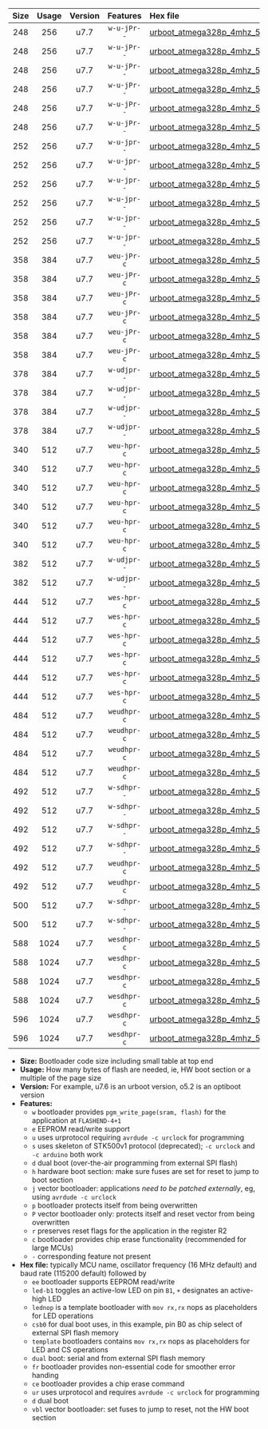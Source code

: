 |Size|Usage|Version|Features|Hex file|
|:-:|:-:|:-:|:-:|:--|
|248|256|u7.7|`w-u-jPr--`|[urboot_atmega328p_4mhz_500000bps_led+b1_ur_vbl.hex](https://raw.githubusercontent.com/stefanrueger/urboot.hex/main/mcus/atmega328p/fcpu_4mhz/500000_bps/urboot_atmega328p_4mhz_500000bps_led+b1_ur_vbl.hex)|
|248|256|u7.7|`w-u-jPr--`|[urboot_atmega328p_4mhz_500000bps_led+b5_ur_vbl.hex](https://raw.githubusercontent.com/stefanrueger/urboot.hex/main/mcus/atmega328p/fcpu_4mhz/500000_bps/urboot_atmega328p_4mhz_500000bps_led+b5_ur_vbl.hex)|
|248|256|u7.7|`w-u-jPr--`|[urboot_atmega328p_4mhz_500000bps_led+d5_ur_vbl.hex](https://raw.githubusercontent.com/stefanrueger/urboot.hex/main/mcus/atmega328p/fcpu_4mhz/500000_bps/urboot_atmega328p_4mhz_500000bps_led+d5_ur_vbl.hex)|
|248|256|u7.7|`w-u-jPr--`|[urboot_atmega328p_4mhz_500000bps_led-b1_ur_vbl.hex](https://raw.githubusercontent.com/stefanrueger/urboot.hex/main/mcus/atmega328p/fcpu_4mhz/500000_bps/urboot_atmega328p_4mhz_500000bps_led-b1_ur_vbl.hex)|
|248|256|u7.7|`w-u-jPr--`|[urboot_atmega328p_4mhz_500000bps_led-d5_ur_vbl.hex](https://raw.githubusercontent.com/stefanrueger/urboot.hex/main/mcus/atmega328p/fcpu_4mhz/500000_bps/urboot_atmega328p_4mhz_500000bps_led-d5_ur_vbl.hex)|
|248|256|u7.7|`w-u-jPr--`|[urboot_atmega328p_4mhz_500000bps_lednop_ur_vbl.hex](https://raw.githubusercontent.com/stefanrueger/urboot.hex/main/mcus/atmega328p/fcpu_4mhz/500000_bps/urboot_atmega328p_4mhz_500000bps_lednop_ur_vbl.hex)|
|252|256|u7.7|`w-u-jpr--`|[urboot_atmega328p_4mhz_500000bps_led+b1_fr_ur_vbl.hex](https://raw.githubusercontent.com/stefanrueger/urboot.hex/main/mcus/atmega328p/fcpu_4mhz/500000_bps/urboot_atmega328p_4mhz_500000bps_led+b1_fr_ur_vbl.hex)|
|252|256|u7.7|`w-u-jpr--`|[urboot_atmega328p_4mhz_500000bps_led+b5_fr_ur_vbl.hex](https://raw.githubusercontent.com/stefanrueger/urboot.hex/main/mcus/atmega328p/fcpu_4mhz/500000_bps/urboot_atmega328p_4mhz_500000bps_led+b5_fr_ur_vbl.hex)|
|252|256|u7.7|`w-u-jpr--`|[urboot_atmega328p_4mhz_500000bps_led+d5_fr_ur_vbl.hex](https://raw.githubusercontent.com/stefanrueger/urboot.hex/main/mcus/atmega328p/fcpu_4mhz/500000_bps/urboot_atmega328p_4mhz_500000bps_led+d5_fr_ur_vbl.hex)|
|252|256|u7.7|`w-u-jpr--`|[urboot_atmega328p_4mhz_500000bps_led-b1_fr_ur_vbl.hex](https://raw.githubusercontent.com/stefanrueger/urboot.hex/main/mcus/atmega328p/fcpu_4mhz/500000_bps/urboot_atmega328p_4mhz_500000bps_led-b1_fr_ur_vbl.hex)|
|252|256|u7.7|`w-u-jpr--`|[urboot_atmega328p_4mhz_500000bps_led-d5_fr_ur_vbl.hex](https://raw.githubusercontent.com/stefanrueger/urboot.hex/main/mcus/atmega328p/fcpu_4mhz/500000_bps/urboot_atmega328p_4mhz_500000bps_led-d5_fr_ur_vbl.hex)|
|252|256|u7.7|`w-u-jpr--`|[urboot_atmega328p_4mhz_500000bps_lednop_fr_ur_vbl.hex](https://raw.githubusercontent.com/stefanrueger/urboot.hex/main/mcus/atmega328p/fcpu_4mhz/500000_bps/urboot_atmega328p_4mhz_500000bps_lednop_fr_ur_vbl.hex)|
|358|384|u7.7|`weu-jPr-c`|[urboot_atmega328p_4mhz_500000bps_ee_led+b1_fr_ce_ur_vbl.hex](https://raw.githubusercontent.com/stefanrueger/urboot.hex/main/mcus/atmega328p/fcpu_4mhz/500000_bps/urboot_atmega328p_4mhz_500000bps_ee_led+b1_fr_ce_ur_vbl.hex)|
|358|384|u7.7|`weu-jPr-c`|[urboot_atmega328p_4mhz_500000bps_ee_led+b5_fr_ce_ur_vbl.hex](https://raw.githubusercontent.com/stefanrueger/urboot.hex/main/mcus/atmega328p/fcpu_4mhz/500000_bps/urboot_atmega328p_4mhz_500000bps_ee_led+b5_fr_ce_ur_vbl.hex)|
|358|384|u7.7|`weu-jPr-c`|[urboot_atmega328p_4mhz_500000bps_ee_led+d5_fr_ce_ur_vbl.hex](https://raw.githubusercontent.com/stefanrueger/urboot.hex/main/mcus/atmega328p/fcpu_4mhz/500000_bps/urboot_atmega328p_4mhz_500000bps_ee_led+d5_fr_ce_ur_vbl.hex)|
|358|384|u7.7|`weu-jPr-c`|[urboot_atmega328p_4mhz_500000bps_ee_led-b1_fr_ce_ur_vbl.hex](https://raw.githubusercontent.com/stefanrueger/urboot.hex/main/mcus/atmega328p/fcpu_4mhz/500000_bps/urboot_atmega328p_4mhz_500000bps_ee_led-b1_fr_ce_ur_vbl.hex)|
|358|384|u7.7|`weu-jPr-c`|[urboot_atmega328p_4mhz_500000bps_ee_led-d5_fr_ce_ur_vbl.hex](https://raw.githubusercontent.com/stefanrueger/urboot.hex/main/mcus/atmega328p/fcpu_4mhz/500000_bps/urboot_atmega328p_4mhz_500000bps_ee_led-d5_fr_ce_ur_vbl.hex)|
|358|384|u7.7|`weu-jPr-c`|[urboot_atmega328p_4mhz_500000bps_ee_lednop_fr_ce_ur_vbl.hex](https://raw.githubusercontent.com/stefanrueger/urboot.hex/main/mcus/atmega328p/fcpu_4mhz/500000_bps/urboot_atmega328p_4mhz_500000bps_ee_lednop_fr_ce_ur_vbl.hex)|
|378|384|u7.7|`w-udjpr--`|[urboot_atmega328p_4mhz_500000bps_led+b1_csb0_dual_ur_vbl.hex](https://raw.githubusercontent.com/stefanrueger/urboot.hex/main/mcus/atmega328p/fcpu_4mhz/500000_bps/urboot_atmega328p_4mhz_500000bps_led+b1_csb0_dual_ur_vbl.hex)|
|378|384|u7.7|`w-udjpr--`|[urboot_atmega328p_4mhz_500000bps_led+d5_csb0_dual_ur_vbl.hex](https://raw.githubusercontent.com/stefanrueger/urboot.hex/main/mcus/atmega328p/fcpu_4mhz/500000_bps/urboot_atmega328p_4mhz_500000bps_led+d5_csb0_dual_ur_vbl.hex)|
|378|384|u7.7|`w-udjpr--`|[urboot_atmega328p_4mhz_500000bps_led-b1_csb0_dual_ur_vbl.hex](https://raw.githubusercontent.com/stefanrueger/urboot.hex/main/mcus/atmega328p/fcpu_4mhz/500000_bps/urboot_atmega328p_4mhz_500000bps_led-b1_csb0_dual_ur_vbl.hex)|
|378|384|u7.7|`w-udjpr--`|[urboot_atmega328p_4mhz_500000bps_led-d5_csb0_dual_ur_vbl.hex](https://raw.githubusercontent.com/stefanrueger/urboot.hex/main/mcus/atmega328p/fcpu_4mhz/500000_bps/urboot_atmega328p_4mhz_500000bps_led-d5_csb0_dual_ur_vbl.hex)|
|340|512|u7.7|`weu-hpr-c`|[urboot_atmega328p_4mhz_500000bps_ee_led+b1_fr_ce_ur.hex](https://raw.githubusercontent.com/stefanrueger/urboot.hex/main/mcus/atmega328p/fcpu_4mhz/500000_bps/urboot_atmega328p_4mhz_500000bps_ee_led+b1_fr_ce_ur.hex)|
|340|512|u7.7|`weu-hpr-c`|[urboot_atmega328p_4mhz_500000bps_ee_led+b5_fr_ce_ur.hex](https://raw.githubusercontent.com/stefanrueger/urboot.hex/main/mcus/atmega328p/fcpu_4mhz/500000_bps/urboot_atmega328p_4mhz_500000bps_ee_led+b5_fr_ce_ur.hex)|
|340|512|u7.7|`weu-hpr-c`|[urboot_atmega328p_4mhz_500000bps_ee_led+d5_fr_ce_ur.hex](https://raw.githubusercontent.com/stefanrueger/urboot.hex/main/mcus/atmega328p/fcpu_4mhz/500000_bps/urboot_atmega328p_4mhz_500000bps_ee_led+d5_fr_ce_ur.hex)|
|340|512|u7.7|`weu-hpr-c`|[urboot_atmega328p_4mhz_500000bps_ee_led-b1_fr_ce_ur.hex](https://raw.githubusercontent.com/stefanrueger/urboot.hex/main/mcus/atmega328p/fcpu_4mhz/500000_bps/urboot_atmega328p_4mhz_500000bps_ee_led-b1_fr_ce_ur.hex)|
|340|512|u7.7|`weu-hpr-c`|[urboot_atmega328p_4mhz_500000bps_ee_led-d5_fr_ce_ur.hex](https://raw.githubusercontent.com/stefanrueger/urboot.hex/main/mcus/atmega328p/fcpu_4mhz/500000_bps/urboot_atmega328p_4mhz_500000bps_ee_led-d5_fr_ce_ur.hex)|
|340|512|u7.7|`weu-hpr-c`|[urboot_atmega328p_4mhz_500000bps_ee_lednop_fr_ce_ur.hex](https://raw.githubusercontent.com/stefanrueger/urboot.hex/main/mcus/atmega328p/fcpu_4mhz/500000_bps/urboot_atmega328p_4mhz_500000bps_ee_lednop_fr_ce_ur.hex)|
|382|512|u7.7|`w-udjpr--`|[urboot_atmega328p_4mhz_500000bps_led+b1_csd5_dual_ur_vbl.hex](https://raw.githubusercontent.com/stefanrueger/urboot.hex/main/mcus/atmega328p/fcpu_4mhz/500000_bps/urboot_atmega328p_4mhz_500000bps_led+b1_csd5_dual_ur_vbl.hex)|
|382|512|u7.7|`w-udjpr--`|[urboot_atmega328p_4mhz_500000bps_template_dual_ur_vbl.hex](https://raw.githubusercontent.com/stefanrueger/urboot.hex/main/mcus/atmega328p/fcpu_4mhz/500000_bps/urboot_atmega328p_4mhz_500000bps_template_dual_ur_vbl.hex)|
|444|512|u7.7|`wes-hpr-c`|[urboot_atmega328p_4mhz_500000bps_ee_led+b1_fr_ce.hex](https://raw.githubusercontent.com/stefanrueger/urboot.hex/main/mcus/atmega328p/fcpu_4mhz/500000_bps/urboot_atmega328p_4mhz_500000bps_ee_led+b1_fr_ce.hex)|
|444|512|u7.7|`wes-hpr-c`|[urboot_atmega328p_4mhz_500000bps_ee_led+b5_fr_ce.hex](https://raw.githubusercontent.com/stefanrueger/urboot.hex/main/mcus/atmega328p/fcpu_4mhz/500000_bps/urboot_atmega328p_4mhz_500000bps_ee_led+b5_fr_ce.hex)|
|444|512|u7.7|`wes-hpr-c`|[urboot_atmega328p_4mhz_500000bps_ee_led+d5_fr_ce.hex](https://raw.githubusercontent.com/stefanrueger/urboot.hex/main/mcus/atmega328p/fcpu_4mhz/500000_bps/urboot_atmega328p_4mhz_500000bps_ee_led+d5_fr_ce.hex)|
|444|512|u7.7|`wes-hpr-c`|[urboot_atmega328p_4mhz_500000bps_ee_led-b1_fr_ce.hex](https://raw.githubusercontent.com/stefanrueger/urboot.hex/main/mcus/atmega328p/fcpu_4mhz/500000_bps/urboot_atmega328p_4mhz_500000bps_ee_led-b1_fr_ce.hex)|
|444|512|u7.7|`wes-hpr-c`|[urboot_atmega328p_4mhz_500000bps_ee_led-d5_fr_ce.hex](https://raw.githubusercontent.com/stefanrueger/urboot.hex/main/mcus/atmega328p/fcpu_4mhz/500000_bps/urboot_atmega328p_4mhz_500000bps_ee_led-d5_fr_ce.hex)|
|444|512|u7.7|`wes-hpr-c`|[urboot_atmega328p_4mhz_500000bps_ee_lednop_fr_ce.hex](https://raw.githubusercontent.com/stefanrueger/urboot.hex/main/mcus/atmega328p/fcpu_4mhz/500000_bps/urboot_atmega328p_4mhz_500000bps_ee_lednop_fr_ce.hex)|
|484|512|u7.7|`weudhpr-c`|[urboot_atmega328p_4mhz_500000bps_ee_led+b1_csb0_dual_fr_ce_ur.hex](https://raw.githubusercontent.com/stefanrueger/urboot.hex/main/mcus/atmega328p/fcpu_4mhz/500000_bps/urboot_atmega328p_4mhz_500000bps_ee_led+b1_csb0_dual_fr_ce_ur.hex)|
|484|512|u7.7|`weudhpr-c`|[urboot_atmega328p_4mhz_500000bps_ee_led+d5_csb0_dual_fr_ce_ur.hex](https://raw.githubusercontent.com/stefanrueger/urboot.hex/main/mcus/atmega328p/fcpu_4mhz/500000_bps/urboot_atmega328p_4mhz_500000bps_ee_led+d5_csb0_dual_fr_ce_ur.hex)|
|484|512|u7.7|`weudhpr-c`|[urboot_atmega328p_4mhz_500000bps_ee_led-b1_csb0_dual_fr_ce_ur.hex](https://raw.githubusercontent.com/stefanrueger/urboot.hex/main/mcus/atmega328p/fcpu_4mhz/500000_bps/urboot_atmega328p_4mhz_500000bps_ee_led-b1_csb0_dual_fr_ce_ur.hex)|
|484|512|u7.7|`weudhpr-c`|[urboot_atmega328p_4mhz_500000bps_ee_led-d5_csb0_dual_fr_ce_ur.hex](https://raw.githubusercontent.com/stefanrueger/urboot.hex/main/mcus/atmega328p/fcpu_4mhz/500000_bps/urboot_atmega328p_4mhz_500000bps_ee_led-d5_csb0_dual_fr_ce_ur.hex)|
|492|512|u7.7|`w-sdhpr--`|[urboot_atmega328p_4mhz_500000bps_led+b1_csb0_dual_fr.hex](https://raw.githubusercontent.com/stefanrueger/urboot.hex/main/mcus/atmega328p/fcpu_4mhz/500000_bps/urboot_atmega328p_4mhz_500000bps_led+b1_csb0_dual_fr.hex)|
|492|512|u7.7|`w-sdhpr--`|[urboot_atmega328p_4mhz_500000bps_led+d5_csb0_dual_fr.hex](https://raw.githubusercontent.com/stefanrueger/urboot.hex/main/mcus/atmega328p/fcpu_4mhz/500000_bps/urboot_atmega328p_4mhz_500000bps_led+d5_csb0_dual_fr.hex)|
|492|512|u7.7|`w-sdhpr--`|[urboot_atmega328p_4mhz_500000bps_led-b1_csb0_dual_fr.hex](https://raw.githubusercontent.com/stefanrueger/urboot.hex/main/mcus/atmega328p/fcpu_4mhz/500000_bps/urboot_atmega328p_4mhz_500000bps_led-b1_csb0_dual_fr.hex)|
|492|512|u7.7|`w-sdhpr--`|[urboot_atmega328p_4mhz_500000bps_led-d5_csb0_dual_fr.hex](https://raw.githubusercontent.com/stefanrueger/urboot.hex/main/mcus/atmega328p/fcpu_4mhz/500000_bps/urboot_atmega328p_4mhz_500000bps_led-d5_csb0_dual_fr.hex)|
|492|512|u7.7|`weudhpr-c`|[urboot_atmega328p_4mhz_500000bps_ee_led+b1_csd5_dual_fr_ce_ur.hex](https://raw.githubusercontent.com/stefanrueger/urboot.hex/main/mcus/atmega328p/fcpu_4mhz/500000_bps/urboot_atmega328p_4mhz_500000bps_ee_led+b1_csd5_dual_fr_ce_ur.hex)|
|492|512|u7.7|`weudhpr-c`|[urboot_atmega328p_4mhz_500000bps_ee_template_dual_fr_ce_ur.hex](https://raw.githubusercontent.com/stefanrueger/urboot.hex/main/mcus/atmega328p/fcpu_4mhz/500000_bps/urboot_atmega328p_4mhz_500000bps_ee_template_dual_fr_ce_ur.hex)|
|500|512|u7.7|`w-sdhpr--`|[urboot_atmega328p_4mhz_500000bps_led+b1_csd5_dual_fr.hex](https://raw.githubusercontent.com/stefanrueger/urboot.hex/main/mcus/atmega328p/fcpu_4mhz/500000_bps/urboot_atmega328p_4mhz_500000bps_led+b1_csd5_dual_fr.hex)|
|500|512|u7.7|`w-sdhpr--`|[urboot_atmega328p_4mhz_500000bps_template_dual_fr.hex](https://raw.githubusercontent.com/stefanrueger/urboot.hex/main/mcus/atmega328p/fcpu_4mhz/500000_bps/urboot_atmega328p_4mhz_500000bps_template_dual_fr.hex)|
|588|1024|u7.7|`wesdhpr-c`|[urboot_atmega328p_4mhz_500000bps_ee_led+b1_csb0_dual_fr_ce.hex](https://raw.githubusercontent.com/stefanrueger/urboot.hex/main/mcus/atmega328p/fcpu_4mhz/500000_bps/urboot_atmega328p_4mhz_500000bps_ee_led+b1_csb0_dual_fr_ce.hex)|
|588|1024|u7.7|`wesdhpr-c`|[urboot_atmega328p_4mhz_500000bps_ee_led+d5_csb0_dual_fr_ce.hex](https://raw.githubusercontent.com/stefanrueger/urboot.hex/main/mcus/atmega328p/fcpu_4mhz/500000_bps/urboot_atmega328p_4mhz_500000bps_ee_led+d5_csb0_dual_fr_ce.hex)|
|588|1024|u7.7|`wesdhpr-c`|[urboot_atmega328p_4mhz_500000bps_ee_led-b1_csb0_dual_fr_ce.hex](https://raw.githubusercontent.com/stefanrueger/urboot.hex/main/mcus/atmega328p/fcpu_4mhz/500000_bps/urboot_atmega328p_4mhz_500000bps_ee_led-b1_csb0_dual_fr_ce.hex)|
|588|1024|u7.7|`wesdhpr-c`|[urboot_atmega328p_4mhz_500000bps_ee_led-d5_csb0_dual_fr_ce.hex](https://raw.githubusercontent.com/stefanrueger/urboot.hex/main/mcus/atmega328p/fcpu_4mhz/500000_bps/urboot_atmega328p_4mhz_500000bps_ee_led-d5_csb0_dual_fr_ce.hex)|
|596|1024|u7.7|`wesdhpr-c`|[urboot_atmega328p_4mhz_500000bps_ee_led+b1_csd5_dual_fr_ce.hex](https://raw.githubusercontent.com/stefanrueger/urboot.hex/main/mcus/atmega328p/fcpu_4mhz/500000_bps/urboot_atmega328p_4mhz_500000bps_ee_led+b1_csd5_dual_fr_ce.hex)|
|596|1024|u7.7|`wesdhpr-c`|[urboot_atmega328p_4mhz_500000bps_ee_template_dual_fr_ce.hex](https://raw.githubusercontent.com/stefanrueger/urboot.hex/main/mcus/atmega328p/fcpu_4mhz/500000_bps/urboot_atmega328p_4mhz_500000bps_ee_template_dual_fr_ce.hex)|

- **Size:** Bootloader code size including small table at top end
- **Usage:** How many bytes of flash are needed, ie, HW boot section or a multiple of the page size
- **Version:** For example, u7.6 is an urboot version, o5.2 is an optiboot version
- **Features:**
  + `w` bootloader provides `pgm_write_page(sram, flash)` for the application at `FLASHEND-4+1`
  + `e` EEPROM read/write support
  + `u` uses urprotocol requiring `avrdude -c urclock` for programming
  + `s` uses skeleton of STK500v1 protocol (deprecated); `-c urclock` and `-c arduino` both work
  + `d` dual boot (over-the-air programming from external SPI flash)
  + `h` hardware boot section: make sure fuses are set for reset to jump to boot section
  + `j` vector bootloader: applications *need to be patched externally*, eg, using `avrdude -c urclock`
  + `p` bootloader protects itself from being overwritten
  + `P` vector bootloader only: protects itself and reset vector from being overwritten
  + `r` preserves reset flags for the application in the register R2
  + `c` bootloader provides chip erase functionality (recommended for large MCUs)
  + `-` corresponding feature not present
- **Hex file:** typically MCU name, oscillator frequency (16 MHz default) and baud rate (115200 default) followed by
  + `ee` bootloader supports EEPROM read/write
  + `led-b1` toggles an active-low LED on pin `B1`, `+` designates an active-high LED
  + `lednop` is a template bootloader with `mov rx,rx` nops as placeholders for LED operations
  + `csb0` for dual boot uses, in this example, pin B0 as chip select of external SPI flash memory
  + `template` bootloaders contains `mov rx,rx` nops as placeholders for LED and CS operations
  + `dual` boot: serial and from external SPI flash memory
  + `fr` bootloader provides non-essential code for smoother error handing
  + `ce` bootloader provides a chip erase command
  + `ur` uses urprotocol and requires `avrdude -c urclock` for programming
  + `d` dual boot
  + `vbl` vector bootloader: set fuses to jump to reset, not the HW boot section
